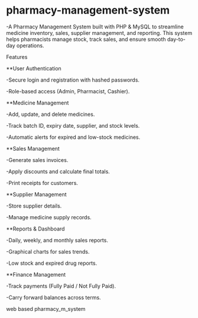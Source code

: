 # pharmacy-management-system
-A Pharmacy Management System built with PHP & MySQL to streamline medicine inventory, sales, supplier management, and reporting. This system helps pharmacists manage stock, track sales, and ensure smooth day-to-day operations.

Features

**User Authentication

-Secure login and registration with hashed passwords.

-Role-based access (Admin, Pharmacist, Cashier).

**Medicine Management

-Add, update, and delete medicines.

-Track batch ID, expiry date, supplier, and stock levels.

-Automatic alerts for expired and low-stock medicines.

**Sales Management

-Generate sales invoices.

-Apply discounts and calculate final totals.

-Print receipts for customers.

**Supplier Management

-Store supplier details.

-Manage medicine supply records.

**Reports & Dashboard

-Daily, weekly, and monthly sales reports.

-Graphical charts for sales trends.

-Low stock and expired drug reports.

**Finance Management

-Track payments (Fully Paid / Not Fully Paid).

-Carry forward balances across terms.


web based pharmacy_m_system
